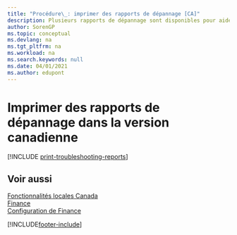```yaml
---
title: "Procédure\_: imprimer des rapports de dépannage [CA]"
description: Plusieurs rapports de dépannage sont disponibles pour aider les partenaires certifiés Microsoft à résoudre les problèmes dans la version canadienne.
author: SorenGP
ms.topic: conceptual
ms.devlang: na
ms.tgt_pltfrm: na
ms.workload: na
ms.search.keywords: null
ms.date: 04/01/2021
ms.author: edupont
---
```

# <a name="print-troubleshooting-reports-in-the-canadian-version"></a>Imprimer des rapports de dépannage dans la version canadienne

[!INCLUDE [print-troubleshooting-reports](../includes/CAMXUS/print-troubleshooting-reports.md)]

## <a name="see-also"></a>Voir aussi

[Fonctionnalités locales Canada](canada-local-functionality.md)  
[Finance](../../finance.md)  
[Configuration de Finance](../../finance.md)  


[!INCLUDE[footer-include](../../includes/footer-banner.md)]
